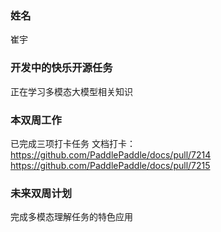 ### 姓名

崔宇

### 开发中的快乐开源任务

正在学习多模态大模型相关知识

### 本双周工作

已完成三项打卡任务
文档打卡：
https://github.com/PaddlePaddle/docs/pull/7214  
https://github.com/PaddlePaddle/docs/pull/7215

### 未来双周计划

完成多模态理解任务的特色应用

